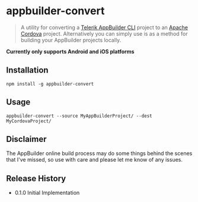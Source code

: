 # appbuilder-convert

> A utility for converting a [Telerik AppBuilder CLI](http://www.telerik.com/appbuilder/command-line-interface) project to an [Apache Cordova](https://cordova.apache.org/) project.
> Alternatively you can simply use is as a method for building your AppBuilder projects locally.

**Currently only supports Android and iOS platforms**

## Installation
```shell
npm install -g appbuilder-convert
```

## Usage
```shell
appbuilder-convert --source MyAppBuilderProject/ --dest MyCordovaProject/
```

## Disclaimer
The AppBuilder online build process may do some things behind the scenes that I've missed, so use with care and please let me know of any issues.

## Release History
- 0.1.0 Initial Implementation
